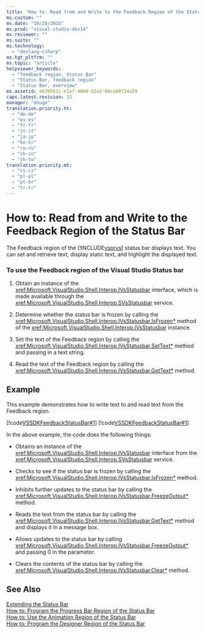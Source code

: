 ```yaml
---
title: "How to: Read from and Write to the Feedback Region of the Status Bar | hehe"
ms.custom: ""
ms.date: "10/20/2016"
ms.prod: "visual-studio-dev14"
ms.reviewer: ""
ms.suite: ""
ms.technology: 
  - "devlang-csharp"
ms.tgt_pltfrm: ""
ms.topic: "article"
helpviewer_keywords: 
  - "feedback region, Status Bar"
  - "Status Bar, feedback region"
  - "Status Bar, overview"
ms.assetid: e639561c-e1e7-4660-b2a2-8bca80f34a29
caps.latest.revision: 12
manager: "douge"
translation.priority.ht: 
  - "de-de"
  - "es-es"
  - "fr-fr"
  - "it-it"
  - "ja-jp"
  - "ko-kr"
  - "ru-ru"
  - "zh-cn"
  - "zh-tw"
translation.priority.mt: 
  - "cs-cz"
  - "pl-pl"
  - "pt-br"
  - "tr-tr"
---
```

# How to: Read from and Write to the Feedback Region of the Status Bar
The Feedback region of the [!INCLUDE[vsprvs](../code-quality/includes/vsprvs_md.md)] status bar displays text. You can set and retrieve text, display static text, and highlight the displayed text.  
  
### To use the Feedback region of the Visual Studio Status bar  
  
1.  Obtain an instance of the <xref:Microsoft.VisualStudio.Shell.Interop.IVsStatusbar> interface, which is made available through the <xref:Microsoft.VisualStudio.Shell.Interop.SVsStatusbar> service.  
  
2.  Determine whether the status bar is frozen by calling the <xref:Microsoft.VisualStudio.Shell.Interop.IVsStatusbar.IsFrozen*> method of the <xref:Microsoft.VisualStudio.Shell.Interop.IVsStatusbar> instance.  
  
3.  Set the text of the Feedback region by calling the <xref:Microsoft.VisualStudio.Shell.Interop.IVsStatusbar.SetText*> method and passing in a text string.  
  
4.  Read the text of the Feedback region by calling the <xref:Microsoft.VisualStudio.Shell.Interop.IVsStatusbar.GetText*> method.  
  
## Example  
 This example demonstrates how to write text to and read text from the Feedback region.  
  
 [!code[VSSDKFeedbackStatusBar#1](../misc/codesnippet/CSharp/how-to--read-from-and-write-to-the-feedback-region-of-the-status-bar_1.cs)]
[!code[VSSDKFeedbackStatusBar#1](../misc/codesnippet/VisualBasic/how-to--read-from-and-write-to-the-feedback-region-of-the-status-bar_1.vb)]  
  
 In the above example, the code does the following things:  
  
-   Obtains an instance of the <xref:Microsoft.VisualStudio.Shell.Interop.IVsStatusbar> interface from the <xref:Microsoft.VisualStudio.Shell.Interop.SVsStatusbar> service.  
  
-   Checks to see if the status bar is frozen by calling the <xref:Microsoft.VisualStudio.Shell.Interop.IVsStatusbar.IsFrozen*> method.  
  
-   Inhibits further updates to the status bar by calling the <xref:Microsoft.VisualStudio.Shell.Interop.IVsStatusbar.FreezeOutput*> method.  
  
-   Reads the text from the status bar by calling the <xref:Microsoft.VisualStudio.Shell.Interop.IVsStatusbar.GetText*> method and displays it in a message box.  
  
-   Allows updates to the status bar by calling <xref:Microsoft.VisualStudio.Shell.Interop.IVsStatusbar.FreezeOutput*> and passing 0 in the parameter.  
  
-   Clears the contents of the status bar by calling the <xref:Microsoft.VisualStudio.Shell.Interop.IVsStatusbar.Clear*> method.  
  
## See Also  
 [Extending the Status Bar](../extensibility/extending-the-status-bar.md)   
 [How to: Program the Progress Bar Region of the Status Bar](../misc/how-to--program-the-progress-bar-region-of-the-status-bar.md)   
 [How to: Use the Animation Region of the Status Bar](../misc/how-to--use-the-animation-region-of-the-status-bar.md)   
 [How to: Program the Designer Region of the Status Bar](../misc/how-to--program-the-designer-region-of-the-status-bar.md)